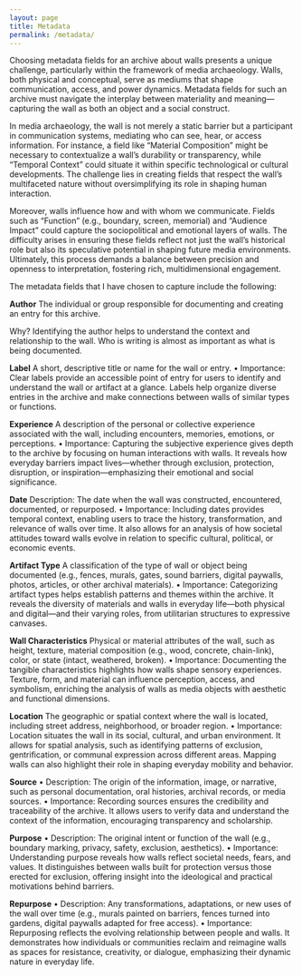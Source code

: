 ```yaml
---
layout: page
title: Metadata
permalink: /metadata/
---
```


Choosing metadata fields for an archive about walls presents a unique challenge, particularly within the framework of media archaeology. Walls, both physical and conceptual, serve as mediums that shape communication, access, and power dynamics. Metadata fields for such an archive must navigate the interplay between materiality and meaning—capturing the wall as both an object and a social construct.

In media archaeology, the wall is not merely a static barrier but a participant in communication systems, mediating who can see, hear, or access information. For instance, a field like “Material Composition” might be necessary to contextualize a wall’s durability or transparency, while “Temporal Context” could situate it within specific technological or cultural developments. The challenge lies in creating fields that respect the wall’s multifaceted nature without oversimplifying its role in shaping human interaction.

Moreover, walls influence how and with whom we communicate. Fields such as “Function” (e.g., boundary, screen, memorial) and “Audience Impact” could capture the sociopolitical and emotional layers of walls. The difficulty arises in ensuring these fields reflect not just the wall’s historical role but also its speculative potential in shaping future media environments. Ultimately, this process demands a balance between precision and openness to interpretation, fostering rich, multidimensional engagement.

The metadata fields that I have chosen to capture include the following:

**Author**
The individual or group responsible for documenting and creating an entry for this archive.

Why?
Identifying the author helps to understand the context and relationship to the wall. Who is writing is almost as important as what is being documented.

**Label**
A short, descriptive title or name for the wall or entry.
	•	Importance: Clear labels provide an accessible point of entry for users to identify and understand the wall or artifact at a glance. Labels help organize diverse entries in the archive and make connections between walls of similar types or functions.

**Experience**
A description of the personal or collective experience associated with the wall, including encounters, memories, emotions, or perceptions.
	•	Importance: Capturing the subjective experience gives depth to the archive by focusing on human interactions with walls. It reveals how everyday barriers impact lives—whether through exclusion, protection, disruption, or inspiration—emphasizing their emotional and social significance.

**Date**
Description: The date when the wall was constructed, encountered, documented, or repurposed.
	•	Importance: Including dates provides temporal context, enabling users to trace the history, transformation, and relevance of walls over time. It also allows for an analysis of how societal attitudes toward walls evolve in relation to specific cultural, political, or economic events.

**Artifact Type**
A classification of the type of wall or object being documented (e.g., fences, murals, gates, sound barriers, digital paywalls, photos, articles, or other archival materials).
	•	Importance: Categorizing artifact types helps establish patterns and themes within the archive. It reveals the diversity of materials and walls in everyday life—both physical and digital—and their varying roles, from utilitarian structures to expressive canvases.

**Wall Characteristics**
Physical or material attributes of the wall, such as height, texture, material composition (e.g., wood, concrete, chain-link), color, or state (intact, weathered, broken).
	•	Importance: Documenting the tangible characteristics highlights how walls shape sensory experiences. Texture, form, and material can influence perception, access, and symbolism, enriching the analysis of walls as media objects with aesthetic and functional dimensions.

**Location**
The geographic or spatial context where the wall is located, including street address, neighborhood, or broader region.
	•	Importance: Location situates the wall in its social, cultural, and urban environment. It allows for spatial analysis, such as identifying patterns of exclusion, gentrification, or communal expression across different areas. Mapping walls can also highlight their role in shaping everyday mobility and behavior.

**Source**
	•	Description: The origin of the information, image, or narrative, such as personal documentation, oral histories, archival records, or media sources.
	•	Importance: Recording sources ensures the credibility and traceability of the archive. It allows users to verify data and understand the context of the information, encouraging transparency and scholarship.

**Purpose**
	•	Description: The original intent or function of the wall (e.g., boundary marking, privacy, safety, exclusion, aesthetics).
	•	Importance: Understanding purpose reveals how walls reflect societal needs, fears, and values. It distinguishes between walls built for protection versus those erected for exclusion, offering insight into the ideological and practical motivations behind barriers.

**Repurpose**
	•	Description: Any transformations, adaptations, or new uses of the wall over time (e.g., murals painted on barriers, fences turned into gardens, digital paywalls adapted for free access).
	•	Importance: Repurposing reflects the evolving relationship between people and walls. It demonstrates how individuals or communities reclaim and reimagine walls as spaces for resistance, creativity, or dialogue, emphasizing their dynamic nature in everyday life.
